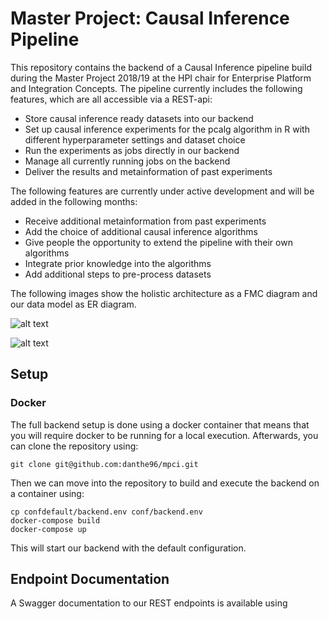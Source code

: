 # Master Project: Causal Inference Pipeline

This repository contains the backend of a Causal Inference pipeline build during the Master Project 2018/19 at the HPI chair for Enterprise Platform and Integration Concepts. The pipeline currently includes the following features, which are all accessible via a REST-api:

- Store causal inference ready datasets into our backend
- Set up causal inference experiments for the pcalg algorithm in R with different hyperparameter settings and dataset choice
- Run the experiments as jobs directly in our backend
- Manage all currently running jobs on the backend
- Deliver the results and metainformation of past experiments 

The following features are currently under active development and will be added in the following months:

- Receive additional metainformation from past experiments
- Add the choice of additional causal inference algorithms
- Give people the opportunity to extend the pipeline with their own algorithms 
- Integrate prior knowledge into the algorithms
- Add additional steps to pre-process datasets

The following images show the holistic architecture as a FMC diagram and our data model as ER diagram.

![alt text](https://www.google.com/url?sa=i&source=images&cd=&cad=rja&uact=8&ved=2ahUKEwjg_J38lqnfAhXNb1AKHdZODxkQjRx6BAgBEAU&url=%2Furl%3Fsa%3Di%26source%3Dimages%26cd%3D%26ved%3D%26url%3Dhttps%253A%252F%252Floremipsum.io%252F21-of-the-best-placeholder-image-generators%252F%26psig%3DAOvVaw2DZro9Krww7UVHbUq2w3HP%26ust%3D1545215633923981&psig=AOvVaw2DZro9Krww7UVHbUq2w3HP&ust=1545215633923981 "FMC Architecture Diagram")

![alt text](https://www.google.com/url?sa=i&source=images&cd=&cad=rja&uact=8&ved=2ahUKEwjg_J38lqnfAhXNb1AKHdZODxkQjRx6BAgBEAU&url=%2Furl%3Fsa%3Di%26source%3Dimages%26cd%3D%26ved%3D%26url%3Dhttps%253A%252F%252Floremipsum.io%252F21-of-the-best-placeholder-image-generators%252F%26psig%3DAOvVaw2DZro9Krww7UVHbUq2w3HP%26ust%3D1545215633923981&psig=AOvVaw2DZro9Krww7UVHbUq2w3HP&ust=1545215633923981 "ER Datamodel Diagram")

## Setup

### Docker

The full backend setup is done using a docker container that means that you will require docker to be running for a local execution. Afterwards, you can clone the repository using:

```
git clone git@github.com:danthe96/mpci.git
```

Then we can move into the repository to build and execute the backend on a container using:

```
cp confdefault/backend.env conf/backend.env
docker-compose build
docker-compose up
```

This will start our backend with the default configuration.

## Endpoint Documentation

A Swagger documentation to our REST endpoints is available using
